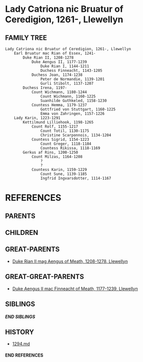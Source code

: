 # Lady Catriona nic Bruatur of Ceredigion, 1261-, Llewellyn

## FAMILY TREE
```
Lady Catriona nic Bruatur of Ceredigion, 1261-, Llewellyn
    Earl Bruatur mac Rian of Essex, 1241-
        Duke Rian II, 1208-1278
            Duke Aengus II, 1177-1239
                Duke Rian I, 1144-1211
                Duchess Finneacht, 1143-1205
            Duchess Joan, 1174-1238
                Peter de Normandie, 1139-1201
                Gurli Stibolt, 1137-1207
        Duchess Irena, 1197-
            Count Wichmann, 1180-1244
                Count Wichmann, 1160-1225
                Suanhilde Guthkeled, 1158-1230
            Countess Hemma, 1179-1237
                Gottfried von Stuttgart, 1160-1225
                Emma von Zahringen, 1157-1226
    Lady Karin, 1223-1291
        Kettilmund Lilliehook, 1198-1265
            Count Rolf, 1155-1217
                Count Totil, 1130-1175
                Christine Scarponnois, 1134-1204
            Countess Sigrid, 1154-1223
                Count Greger, 1118-1184
                Countess Rikissa, 1118-1169
        Gerkus af Rins, 1200-1250
            Count Milzas, 1164-1208
                ?
                ?
            Countess Karin, 1159-1229
                Count Sune, 1139-1185
                Ingfrid Ingvarsdotter, 1114-1167
```


# REFERENCES

## PARENTS 

## CHILDREN 


## GREAT-PARENTS 
* [Duke Rian II mag Aengus of Meath, 1208-1278, Llewellyn](rian_ii_mag_aengus_1208.md)


## GREAT-GREAT-PARENTS 
* [Duke Aengus II mac Finneacht of Meath, 1177-1239, Llewellyn](aengus_ii_mac_finneacht_1177.md)

## SIBLINGS

##### END SIBLINGS  
## HISTORY
* [1294.md](../h/1294.md)

#### END REFERENCES

